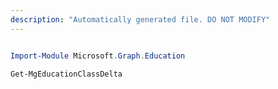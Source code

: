 ```yaml
---
description: "Automatically generated file. DO NOT MODIFY"
---
```


```powershell

Import-Module Microsoft.Graph.Education

Get-MgEducationClassDelta

```